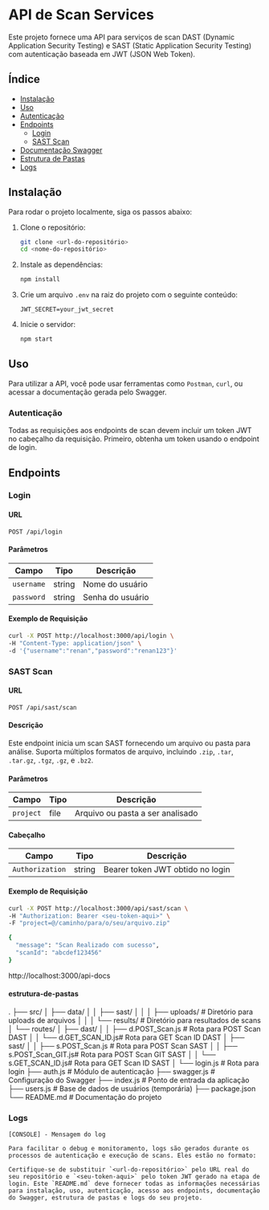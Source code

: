 # API de Scan Services

Este projeto fornece uma API para serviços de scan DAST (Dynamic Application Security Testing) e SAST (Static Application Security Testing) com autenticação baseada em JWT (JSON Web Token).

## Índice

- [Instalação](#instalação)
- [Uso](#uso)
- [Autenticação](#autenticação)
- [Endpoints](#endpoints)
  - [Login](#login)
  - [SAST Scan](#sast-scan)
- [Documentação Swagger](#documentação-swagger)
- [Estrutura de Pastas](#estrutura-de-pastas)
- [Logs](#logs)

## Instalação

Para rodar o projeto localmente, siga os passos abaixo:

1. Clone o repositório:

    ```bash
    git clone <url-do-repositório>
    cd <nome-do-repositório>
    ```

2. Instale as dependências:

    ```bash
    npm install
    ```

3. Crie um arquivo `.env` na raiz do projeto com o seguinte conteúdo:

    ```env
    JWT_SECRET=your_jwt_secret
    ```

4. Inicie o servidor:

    ```bash
    npm start
    ```

## Uso

Para utilizar a API, você pode usar ferramentas como `Postman`, `curl`, ou acessar a documentação gerada pelo Swagger.

### Autenticação

Todas as requisições aos endpoints de scan devem incluir um token JWT no cabeçalho da requisição. Primeiro, obtenha um token usando o endpoint de login.

## Endpoints

### Login

#### URL

`POST /api/login`

#### Parâmetros

| Campo     | Tipo   | Descrição              |
|-----------|--------|------------------------|
| `username`| string | Nome do usuário        |
| `password`| string | Senha do usuário       |

#### Exemplo de Requisição

```bash
curl -X POST http://localhost:3000/api/login \
-H "Content-Type: application/json" \
-d '{"username":"renan","password":"renan123"}'
```

### SAST Scan

#### URL

`POST /api/sast/scan`

#### Descrição

Este endpoint inicia um scan SAST fornecendo um arquivo ou pasta para análise. Suporta múltiplos formatos de arquivo, incluindo `.zip`, `.tar`, `.tar.gz`, `.tgz`, `.gz`, e `.bz2`.

#### Parâmetros

| Campo     | Tipo     | Descrição                           |
|-----------|----------|-------------------------------------|
| `project` | file     | Arquivo ou pasta a ser analisado    |

#### Cabeçalho

| Campo           | Tipo   | Descrição                       |
|-----------------|--------|---------------------------------|
| `Authorization` | string | Bearer token JWT obtido no login|

#### Exemplo de Requisição

```bash
curl -X POST http://localhost:3000/api/sast/scan \
-H "Authorization: Bearer <seu-token-aqui>" \
-F "project=@/caminho/para/o/seu/arquivo.zip"

{
  "message": "Scan Realizado com sucesso",
  "scanId": "abcdef123456"
}
```

http://localhost:3000/api-docs


#### estrutura-de-pastas
.
├── src/
│   ├── data/
│   │   ├── sast/
│   │   │   ├── uploads/        # Diretório para uploads de arquivos
│   │   │   └── results/        # Diretório para resultados de scans
│   └── routes/
│       ├── dast/
│       │   ├── d.POST_Scan.js  # Rota para POST Scan DAST
│       │   └── d.GET_SCAN_ID.js# Rota para GET Scan ID DAST
│       ├── sast/
│       │   ├── s.POST_Scan.js  # Rota para POST Scan SAST
│       │   ├── s.POST_Scan_GIT.js# Rota para POST Scan GIT SAST
│       │   └── s.GET_SCAN_ID.js# Rota para GET Scan ID SAST
│       └── login.js            # Rota para login
├── auth.js                      # Módulo de autenticação
├── swagger.js                   # Configuração do Swagger
├── index.js                     # Ponto de entrada da aplicação
├── users.js                     # Base de dados de usuários (temporária)
├── package.json
└── README.md                    # Documentação do projeto

### Logs
```
[CONSOLE] - Mensagem do log

Para facilitar o debug e monitoramento, logs são gerados durante os processos de autenticação e execução de scans. Eles estão no formato:

Certifique-se de substituir `<url-do-repositório>` pelo URL real do seu repositório e `<seu-token-aqui>` pelo token JWT gerado na etapa de login. Este `README.md` deve fornecer todas as informações necessárias para instalação, uso, autenticação, acesso aos endpoints, documentação do Swagger, estrutura de pastas e logs do seu projeto.
```

